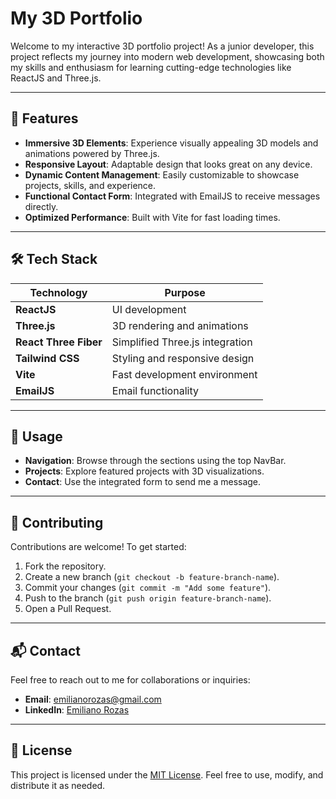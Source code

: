 # My 3D Portfolio

Welcome to my interactive 3D portfolio project! As a junior developer, this project reflects my journey into modern web development, showcasing both my skills and enthusiasm for learning cutting-edge technologies like ReactJS and Three.js.

---

## 🌟 Features

- **Immersive 3D Elements**: Experience visually appealing 3D models and animations powered by Three.js. 
- **Responsive Layout**: Adaptable design that looks great on any device.
- **Dynamic Content Management**: Easily customizable to showcase projects, skills, and experience.
- **Functional Contact Form**: Integrated with EmailJS to receive messages directly.
- **Optimized Performance**: Built with Vite for fast loading times.

---

## 🛠️ Tech Stack

| Technology         | Purpose                       |
|--------------------|-------------------------------|
| **ReactJS**        | UI development               |
| **Three.js**       | 3D rendering and animations  |
| **React Three Fiber** | Simplified Three.js integration |
| **Tailwind CSS**   | Styling and responsive design|
| **Vite**           | Fast development environment |
| **EmailJS**        | Email functionality          |

---

## 📜 Usage

- **Navigation**: Browse through the sections using the top NavBar.
- **Projects**: Explore featured projects with 3D visualizations.
- **Contact**: Use the integrated form to send me a message.

---

## 🤝 Contributing

Contributions are welcome! To get started:

1. Fork the repository.
2. Create a new branch (`git checkout -b feature-branch-name`).
3. Commit your changes (`git commit -m "Add some feature"`).
4. Push to the branch (`git push origin feature-branch-name`).
5. Open a Pull Request.

---

## 📬 Contact

Feel free to reach out to me for collaborations or inquiries:

- **Email**: [emilianorozas@gmail.com](mailto:emilianorozas@gmail.com)
- **LinkedIn**: [Emiliano Rozas](https://www.linkedin.com/in/emilianorozas/)

---

## 📄 License

This project is licensed under the [MIT License](LICENSE). Feel free to use, modify, and distribute it as needed.


